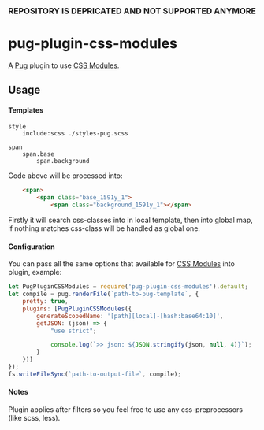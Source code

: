 ### REPOSITORY IS DEPRICATED AND NOT SUPPORTED ANYMORE

# pug-plugin-css-modules
A [Pug] plugin to use [CSS Modules].

[Pug]:          https://github.com/pugjs
[CSS Modules]:  https://github.com/css-modules/css-modules

## Usage
#### Templates
```jade
style
    include:scss ./styles-pug.scss

span
    span.base
        span.background
```
Code above will be processed into:
```html
    <span>
        <span class="base_1591y_1">
            <span class="background_1591y_1"></span>
```

Firstly it will search css-classes into in local template, then into global map, if nothing matches css-class will be handled as global one.

#### Configuration
You can pass all the same options that available for [CSS Modules] into plugin, example:

```js
let PugPluginCSSModules = require('pug-plugin-css-modules').default;
let compile = pug.renderFile(`path-to-pug-template`, {
    pretty: true,
    plugins: [PugPluginCSSModules({
        generateScopedName: '[path][local]-[hash:base64:10]',
        getJSON: (json) => {
            "use strict";

            console.log(`>> json: ${JSON.stringify(json, null, 4)}`);
        }
    })]
});
fs.writeFileSync(`path-to-output-file`, compile);
```

#### Notes
Plugin applies after filters so you feel free to use any css-preprocessors (like scss, less).

